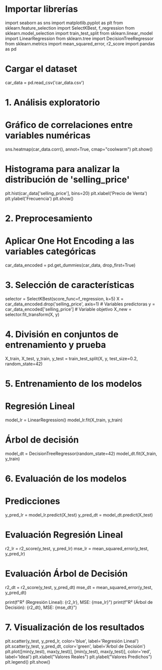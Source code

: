 # Importar librerías
import seaborn as sns
import matplotlib.pyplot as plt
from sklearn.feature_selection import SelectKBest, f_regression
from sklearn.model_selection import train_test_split
from sklearn.linear_model import LinearRegression
from sklearn.tree import DecisionTreeRegressor
from sklearn.metrics import mean_squared_error, r2_score
import pandas as pd

# Cargar el dataset
car_data = pd.read_csv('car_data.csv')

# 1. Análisis exploratorio
# Gráfico de correlaciones entre variables numéricas
sns.heatmap(car_data.corr(), annot=True, cmap="coolwarm")
plt.show()

# Histograma para analizar la distribución de 'selling_price'
plt.hist(car_data['selling_price'], bins=20)
plt.xlabel('Precio de Venta')
plt.ylabel('Frecuencia')
plt.show()

# 2. Preprocesamiento
# Aplicar One Hot Encoding a las variables categóricas
car_data_encoded = pd.get_dummies(car_data, drop_first=True)

# 3. Selección de características
selector = SelectKBest(score_func=f_regression, k=5)
X = car_data_encoded.drop('selling_price', axis=1)  # Variables predictoras
y = car_data_encoded['selling_price']  # Variable objetivo
X_new = selector.fit_transform(X, y)

# 4. División en conjuntos de entrenamiento y prueba
X_train, X_test, y_train, y_test = train_test_split(X, y, test_size=0.2, random_state=42)

# 5. Entrenamiento de los modelos
# Regresión Lineal
model_lr = LinearRegression()
model_lr.fit(X_train, y_train)

# Árbol de decisión
model_dt = DecisionTreeRegressor(random_state=42)
model_dt.fit(X_train, y_train)

# 6. Evaluación de los modelos
# Predicciones
y_pred_lr = model_lr.predict(X_test)
y_pred_dt = model_dt.predict(X_test)

# Evaluación Regresión Lineal
r2_lr = r2_score(y_test, y_pred_lr)
mse_lr = mean_squared_error(y_test, y_pred_lr)

# Evaluación Árbol de Decisión
r2_dt = r2_score(y_test, y_pred_dt)
mse_dt = mean_squared_error(y_test, y_pred_dt)

print(f"R² (Regresión Lineal): {r2_lr}, MSE: {mse_lr}")
print(f"R² (Árbol de Decisión): {r2_dt}, MSE: {mse_dt}")

# 7. Visualización de los resultados
plt.scatter(y_test, y_pred_lr, color='blue', label='Regresión Lineal')
plt.scatter(y_test, y_pred_dt, color='green', label='Árbol de Decisión')
plt.plot([min(y_test), max(y_test)], [min(y_test), max(y_test)], color='red', label='Ideal')
plt.xlabel("Valores Reales")
plt.ylabel("Valores Predichos")
plt.legend()
plt.show()
